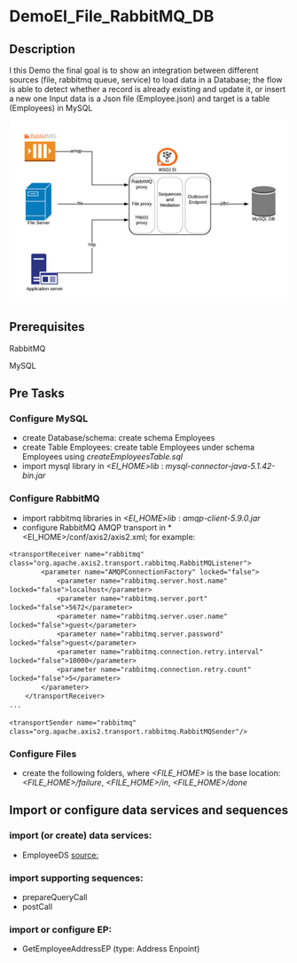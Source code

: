 # DemoEI_File_RabbitMQ_DB
## Description
I this Demo the final goal is to show an integration between different sources (file, rabbitmq queue, service) to load data in a Database; the flow is able to detect whether a record is already existing and update it, or insert a new one
Input data is a Json file (Employee.json) and target is a table (Employees) in MySQL

![EI Demo](Image.png)

## Prerequisites
RabbitMQ

MySQL

## Pre Tasks
### Configure MySQL
- create Database/schema: create schema Employees
- create Table Employees: create table Employees under schema Employees using *createEmployeesTable.sql*
- import mysql library in *<EI_HOME>lib* : *mysql-connector-java-5.1.42-bin.jar*
### Configure RabbitMQ
- import rabbitmq libraries in *<EI_HOME>lib* : *amqp-client-5.9.0.jar*
- configure RabbitMQ AMQP transport in *<EI_HOME>/conf/axis2/axis2.xml; for example:
```
<transportReceiver name="rabbitmq" class="org.apache.axis2.transport.rabbitmq.RabbitMQListener">
        <parameter name="AMQPConnectionFactory" locked="false">
            <parameter name="rabbitmq.server.host.name" locked="false">localhost</parameter>
            <parameter name="rabbitmq.server.port" locked="false">5672</parameter>
            <parameter name="rabbitmq.server.user.name" locked="false">guest</parameter>
            <parameter name="rabbitmq.server.password" locked="false">guest</parameter>
            <parameter name="rabbitmq.connection.retry.interval" locked="false">10000</parameter>
            <parameter name="rabbitmq.connection.retry.count" locked="false">5</parameter>
        </parameter>
    </transportReceiver>
...

<transportSender name="rabbitmq" class="org.apache.axis2.transport.rabbitmq.RabbitMQSender"/>
```
### Configure Files
- create the following folders, where *<FILE_HOME>* is the base location: *<FILE_HOME>/failure*, *<FILE_HOME>/in*, *<FILE_HOME>/done*

## Import or configure data services and sequences
### import (or create) data services: 
- EmployeeDS [source:](supportingSeq&EP/EmployeeDS.xml)
### import supporting sequences:
- prepareQueryCall
- postCall
### import or configure EP:
- GetEmployeeAddressEP (type: Address Enpoint)

